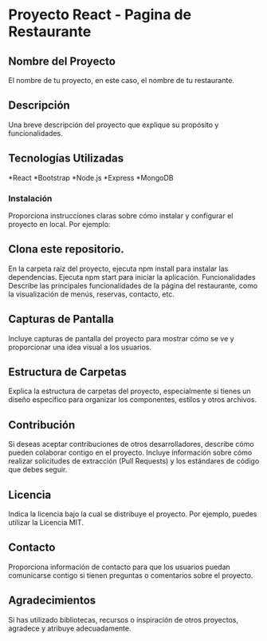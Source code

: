 # Proyecto React - Pagina de Restaurante

## Nombre del Proyecto
El nombre de tu proyecto, en este caso, el nombre de tu restaurante.

## Descripción
Una breve descripción del proyecto que explique su propósito y funcionalidades.

## Tecnologías Utilizadas
*React
*Bootstrap
*Node.js
*Express
*MongoDB

### Instalación
Proporciona instrucciones claras sobre cómo instalar y configurar el proyecto en local. Por ejemplo:

## Clona este repositorio.
En la carpeta raíz del proyecto, ejecuta npm install para instalar las dependencias.
Ejecuta npm start para iniciar la aplicación.
Funcionalidades
Describe las principales funcionalidades de la página del restaurante, como la visualización de menús, reservas, contacto, etc.

## Capturas de Pantalla
Incluye capturas de pantalla del proyecto para mostrar cómo se ve y proporcionar una idea visual a los usuarios.

## Estructura de Carpetas
Explica la estructura de carpetas del proyecto, especialmente si tienes un diseño específico para organizar los componentes, estilos y otros archivos.

## Contribución
Si deseas aceptar contribuciones de otros desarrolladores, describe cómo pueden colaborar contigo en el proyecto. Incluye información sobre cómo realizar solicitudes de extracción (Pull Requests) y los estándares de código que debes seguir.

## Licencia
Indica la licencia bajo la cual se distribuye el proyecto. Por ejemplo, puedes utilizar la Licencia MIT.

## Contacto
Proporciona información de contacto para que los usuarios puedan comunicarse contigo si tienen preguntas o comentarios sobre el proyecto.

## Agradecimientos
Si has utilizado bibliotecas, recursos o inspiración de otros proyectos, agradece y atribuye adecuadamente.
